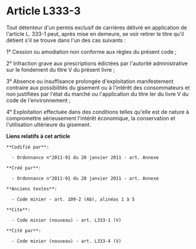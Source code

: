 # Article L333-3

Tout détenteur d'un permis exclusif de carrières délivré en application de l'article L. 333-1 peut, après mise en demeure, se
voir retirer le titre qu'il détient s'il se trouve dans l'un des cas suivants : 

1° Cession ou amodiation non conforme aux règles du présent code ; 

2° Infraction grave aux prescriptions édictées par l'autorité administrative sur le fondement du titre V du présent livre ; 

3° Absence ou insuffisance prolongée d'exploitation manifestement contraire aux possibilités du gisement ou à l'intérêt des
consommateurs et non justifiées par l'état du marché ou l'application du titre Ier du livre V du code de l'environnement ; 

4° Exploitation effectuée dans des conditions telles qu'elle est de nature à compromettre sérieusement l'intérêt économique,
la conservation et l'utilisation ultérieure du gisement.

**Liens relatifs à cet article**

	**Codifié par**:

	  - Ordonnance n°2011-91 du 20 janvier 2011 - art. Annexe

	**Créé par**:

	  - Ordonnance n°2011-91 du 20 janvier 2011 - art. Annexe

	**Anciens textes**:

	  - Code minier - art. 109-2 (Ab), alinéas 1 à 5

	**Cite**:

	  - Code minier (nouveau) - art. L333-1 (V)

	**Cité par**:

	  - Code minier (nouveau) - art. L333-4 (V)
